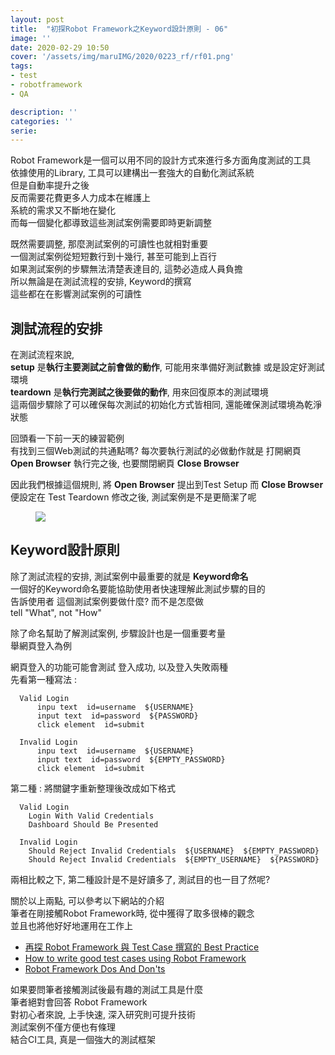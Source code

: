 ```yaml
---
layout: post
title:  "初探Robot Framework之Keyword設計原則 - 06"
image: ''
date: 2020-02-29 10:50
cover: '/assets/img/maruIMG/2020/0223_rf/rf01.png'
tags:
- test
- robotframework
- QA

description: ''
categories: ''
serie: 
---
```



Robot Framework是一個可以用不同的設計方式來進行多方面角度測試的工具  
依據使用的Library, 工具可以建構出一套強大的自動化測試系統  
但是自動率提升之後  
反而需要花費更多人力成本在維護上  
系統的需求又不斷地在變化  
而每一個變化都導致這些測試案例需要即時更新調整  

既然需要調整, 那麼測試案例的可讀性也就相對重要    
一個測試案例從短短數行到十幾行, 甚至可能到上百行    
如果測試案例的步驟無法清楚表達目的, 這勢必造成人員負擔  
所以無論是在測試流程的安排, Keyword的撰寫    
這些都在在影響測試案例的可讀性   

## 測試流程的安排  

在測試流程來說,  
**setup** 是**執行主要測試之前會做的動作**, 可能用來準備好測試數據 或是設定好測試環境  
**teardown** 是**執行完測試之後要做的動作**, 用來回復原本的測試環境   
這兩個步驟除了可以確保每次測試的初始化方式皆相同, 還能確保測試環境為乾淨狀態  

回頭看一下前一天的練習範例  
有找到三個Web測試的共通點嗎? 
每次要執行測試的必做動作就是 打開網頁 **Open Browser**
執行完之後, 也要關閉網頁 **Close Browser**

因此我們根據這個規則, 將 **Open Browser** 提出到Test Setup
而 **Close Browser** 便設定在 Test Teardown
修改之後, 測試案例是不是更簡潔了呢

<figure class="foto-legenda">
	<img src="{{"/assets/img/maruIMG/2020/0229_rf/00.jpg"}}">
</figure>

## Keyword設計原則

除了測試流程的安排, 測試案例中最重要的就是 **Keyword命名**  
一個好的Keyword命名要能協助使用者快速理解此測試步驟的目的  
告訴使用者 這個測試案例要做什麼? 而不是怎麼做  
tell "What", not "How"  

除了命名幫助了解測試案例, 步驟設計也是一個重要考量    
舉網頁登入為例  

網頁登入的功能可能會測試 登入成功, 以及登入失敗兩種  
先看第一種寫法 : 

```
  Valid Login
      inpu text  id=username  ${USERNAME}
      input text  id=password  ${PASSWORD}
      click element  id=submit

  Invalid Login
      inpu text  id=username  ${USERNAME}
      input text  id=password  ${EMPTY_PASSWORD}
      click element  id=submit
```

第二種 : 將關鍵字重新整理後改成如下格式  

```
  Valid Login
    Login With Valid Credentials
    Dashboard Should Be Presented

  Invalid Login
    Should Reject Invalid Credentials  ${USERNAME}  ${EMPTY_PASSWORD}
    Should Reject Invalid Credentials  ${EMPTY_USERNAME}  ${PASSWORD}
```

兩相比較之下, 第二種設計是不是好讀多了, 測試目的也一目了然呢?


關於以上兩點, 可以參考以下網站的介紹  
筆者在剛接觸Robot Framework時, 從中獲得了取多很棒的觀念  
並且也將他好好地運用在工作上  

* [再探 Robot Framework 與 Test Case 撰寫的 Best Practice](http://blog.castman.net/programming/2016/07/28/robotframework.html)
* [How to write good test cases using Robot Framework](https://github.com/robotframework/HowToWriteGoodTestCases/blob/master/HowToWriteGoodTestCases.rst)
* [Robot Framework Dos And Don'ts](https://www.slideshare.net/pekkaklarck/robot-framework-dos-and-donts)

如果要問筆者接觸測試後最有趣的測試工具是什麼  
筆者絕對會回答 Robot Framework  
對初心者來說, 上手快速, 深入研究則可提升技術  
測試案例不僅方便也有條理  
結合CI工具, 真是一個強大的測試框架   